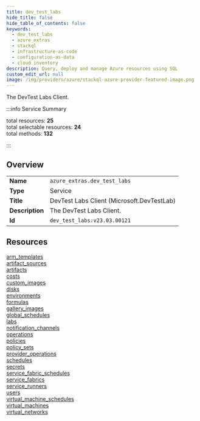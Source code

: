 ```yaml
---
title: dev_test_labs
hide_title: false
hide_table_of_contents: false
keywords:
  - dev_test_labs
  - azure_extras
  - stackql
  - infrastructure-as-code
  - configuration-as-data
  - cloud inventory
description: Query, deploy and manage Azure resources using SQL
custom_edit_url: null
image: /img/providers/azure/stackql-azure-provider-featured-image.png
---
```

The DevTest Labs Client.  
    
:::info Service Summary

<div class="row">
<div class="providerDocColumn">
<span>total resources:&nbsp;<b>25</b></span><br />
<span>total selectable resources:&nbsp;<b>24</b></span><br />
<span>total methods:&nbsp;<b>132</b></span><br />
</div>
</div>

:::

## Overview
<table><tbody>
<tr><td><b>Name</b></td><td><code>azure_extras.dev_test_labs</code></td></tr>
<tr><td><b>Type</b></td><td>Service</td></tr>
<tr><td><b>Title</b></td><td>DevTest Labs Client (Microsoft.DevTestLab)</td></tr>
<tr><td><b>Description</b></td><td>The DevTest Labs Client.</td></tr>
<tr><td><b>Id</b></td><td><code>dev_test_labs:v23.03.00121</code></td></tr>
</tbody></table>

## Resources
<div class="row">
<div class="providerDocColumn">
<a href="/providers/azure_extras/dev_test_labs/arm_templates/">arm_templates</a><br />
<a href="/providers/azure_extras/dev_test_labs/artifact_sources/">artifact_sources</a><br />
<a href="/providers/azure_extras/dev_test_labs/artifacts/">artifacts</a><br />
<a href="/providers/azure_extras/dev_test_labs/costs/">costs</a><br />
<a href="/providers/azure_extras/dev_test_labs/custom_images/">custom_images</a><br />
<a href="/providers/azure_extras/dev_test_labs/disks/">disks</a><br />
<a href="/providers/azure_extras/dev_test_labs/environments/">environments</a><br />
<a href="/providers/azure_extras/dev_test_labs/formulas/">formulas</a><br />
<a href="/providers/azure_extras/dev_test_labs/gallery_images/">gallery_images</a><br />
<a href="/providers/azure_extras/dev_test_labs/global_schedules/">global_schedules</a><br />
<a href="/providers/azure_extras/dev_test_labs/labs/">labs</a><br />
<a href="/providers/azure_extras/dev_test_labs/notification_channels/">notification_channels</a><br />
<a href="/providers/azure_extras/dev_test_labs/operations/">operations</a><br />
</div>
<div class="providerDocColumn">
<a href="/providers/azure_extras/dev_test_labs/policies/">policies</a><br />
<a href="/providers/azure_extras/dev_test_labs/policy_sets/">policy_sets</a><br />
<a href="/providers/azure_extras/dev_test_labs/provider_operations/">provider_operations</a><br />
<a href="/providers/azure_extras/dev_test_labs/schedules/">schedules</a><br />
<a href="/providers/azure_extras/dev_test_labs/secrets/">secrets</a><br />
<a href="/providers/azure_extras/dev_test_labs/service_fabric_schedules/">service_fabric_schedules</a><br />
<a href="/providers/azure_extras/dev_test_labs/service_fabrics/">service_fabrics</a><br />
<a href="/providers/azure_extras/dev_test_labs/service_runners/">service_runners</a><br />
<a href="/providers/azure_extras/dev_test_labs/users/">users</a><br />
<a href="/providers/azure_extras/dev_test_labs/virtual_machine_schedules/">virtual_machine_schedules</a><br />
<a href="/providers/azure_extras/dev_test_labs/virtual_machines/">virtual_machines</a><br />
<a href="/providers/azure_extras/dev_test_labs/virtual_networks/">virtual_networks</a><br />
</div>
</div>
